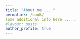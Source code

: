 ```yaml
---
title: "About me ...."
permalink: /book/
some additional info here .....
#layout: posts
author_profile: true
---
```

